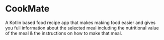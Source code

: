 # CookMate
A Kotlin based food recipe app that makes making food easier and gives you full information about the selected meal including the nutritional value of the meal &amp; the instructions on how to make that meal.
